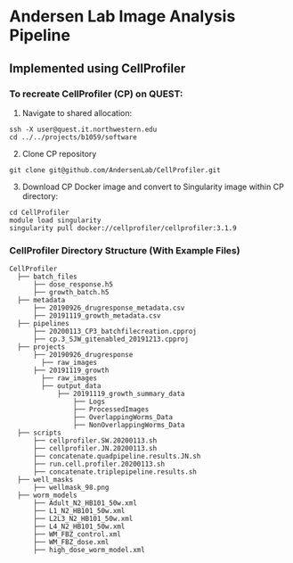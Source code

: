 # Andersen Lab Image Analysis Pipeline
## Implemented using CellProfiler


### To recreate CellProfiler (CP) on QUEST:
1) Navigate to shared allocation:
```
ssh -X user@quest.it.northwestern.edu
cd ../../projects/b1059/software
```
2) Clone CP repository
```
git clone git@github.com/AndersenLab/CellProfiler.git
```
3) Download CP Docker image and convert to Singularity image within CP directory:
```
cd CellProfiler
module load singularity
singularity pull docker://cellprofiler/cellprofiler:3.1.9
```


### CellProfiler Directory Structure (With Example Files)

```
CellProfiler
  ├── batch_files
      ├── dose_response.h5
      ├── growth_batch.h5
  ├── metadata
      ├── 20190926_drugresponse_metadata.csv
      ├── 20191119_growth_metadata.csv
  ├── pipelines
      ├── 20200113_CP3_batchfilecreation.cpproj
      ├── cp.3_SJW_gitenabled_20191213.cpproj
  ├── projects
      ├── 20190926_drugresponse
        ├── raw_images
      ├── 20191119_growth
        ├── raw_images
        ├── output_data
            ├── 20191119_growth_summary_data
                ├── Logs
                ├── ProcessedImages
                ├── OverlappingWorms_Data
                ├── NonOverlappingWorms_Data
  ├── scripts
      ├── cellprofiler.SW.20200113.sh
      ├── cellprofiler.JN.20200113.sh
      ├── concatenate.quadpipeline.results.JN.sh
      ├── run.cell.profiler.20200113.sh
      ├── concatenate.triplepipeline.results.sh
  ├── well_masks
      ├── wellmask_98.png
  ├── worm_models
      ├── Adult_N2_HB101_50w.xml
      ├── L1_N2_HB101_50w.xml
      ├── L2L3_N2_HB101_50w.xml
      ├── L4_N2_HB101_50w.xml
      ├── WM_FBZ_control.xml
      ├── WM_FBZ_dose.xml
      ├── high_dose_worm_model.xml
```
